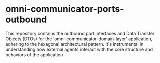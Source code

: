 # omni-communicator-ports-outbound
This repository contains the outbound port interfaces and Data Transfer Objects (DTOs) for the 'omni-communicator-domain-layer' application, adhering to the hexagonal architectural pattern. It's instrumental in understanding how external agents interact with the core structure and behaviors of the application
